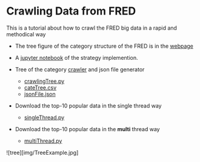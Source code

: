 # Crawling Data from FRED

This is a tutorial about how to crawl the FRED big data in a rapid and methodical way

+ The tree figure of the category structure of the FRED is in the [webpage](tree.html)

+ A [jupyter notebook](https://github.com/ydup/crawling-data-from-fred/blob/master/jupyter/CrawlingFRED.ipynb) of the strategy implemention. 

+ Tree of the category [crawler](https://github.com/ydup/crawling-data-from-fred/blob/master/pythonScript/crawlingTree.py) and json file generator
	- [crawlingTree.py](pythonScript/crawlingTree.py)
	- [cateTree.csv](data/cateTree.csv)
	- [jsonFile.json](data/jsonFile.json)

+ Download the top-10 popular data in the single thread way
	- [singleThread.py](pythonScript/singleThread.py)

+ Download the top-10 popular data  in the __multi__ thread way
	- [multiThread.py](pythonScript/multiThread.py)

![tree][img/TreeExample.jpg]
